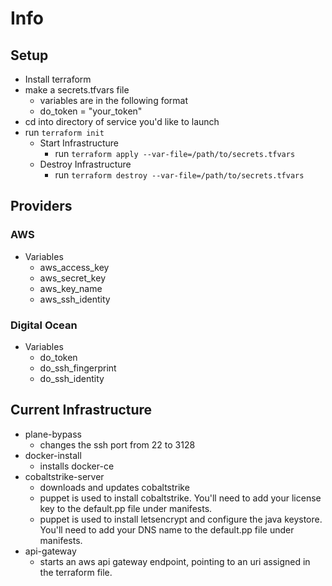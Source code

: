 # Info

## Setup

* Install terraform
* make a secrets.tfvars file
  * variables are in the following format
  * do_token = "your_token"
* cd into directory of service you'd like to launch
* run `terraform init`
  * Start Infrastructure
    * run `terraform apply --var-file=/path/to/secrets.tfvars`
  * Destroy Infrastructure
    * run `terraform destroy --var-file=/path/to/secrets.tfvars`

## Providers

### AWS

* Variables
  * aws_access_key
  * aws_secret_key
  * aws_key_name
  * aws_ssh_identity

### Digital Ocean

* Variables
  * do_token
  * do_ssh_fingerprint
  * do_ssh_identity

## Current Infrastructure

* plane-bypass
  * changes the ssh port from 22 to 3128
* docker-install
  * installs docker-ce
* cobaltstrike-server
  * downloads and updates cobaltstrike
  * puppet is used to install cobaltstrike. You'll need to add your license key to the default.pp file under manifests.
  * puppet is used to install letsencrypt and configure the java keystore. You'll need to add your DNS name to the default.pp file under manifests.
* api-gateway
  * starts an aws api gateway endpoint, pointing to an uri assigned in the terraform file.